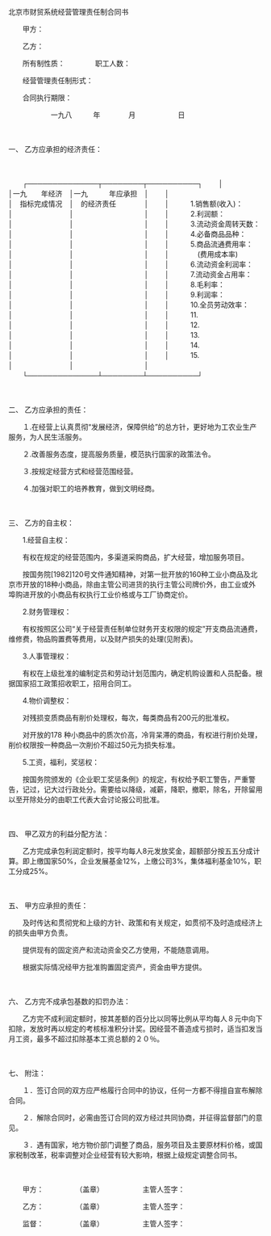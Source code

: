 



北京市财贸系统经营管理责任制合同书



 

　　甲方：

　　乙方：

　　所有制性质：　　　　 职工人数：

　　经营管理责任制形式：

　　合同执行期限：

　　　　　　一九八　　　年　　　　月　　　　　　日

　　

一、
乙方应承担的经济责任：

　　


　　┌──────────────┬────────┬──────────┐
　　│　　　　　　　　　　　　　　│一九　　年经济　│一九　　　年应承担　│
　　│　　　　　　　　　　　　　　│　指标完成情况　│　的经济责任　　　　│
　　│　　　1.销售额(收入)：　　　│　　　　　　　　│　　　　　　　　　　│
　　│　　　2.利润额：　　　　　　│　　　　　　　　│　　　　　　　　　　│
　　│　　　3.流动资金周转天数：　│　　　　　　　　│　　　　　　　　　　│
　　│　　　4.必备商品品种：　　　│　　　　　　　　│　　　　　　　　　　│
　　│　　　5.商品流通费用率：　　│　　　　　　　　│　　　　　　　　　　│
　　│　　　　(费用成本率)　　　　│　　　　　　　　│　　　　　　　　　　│
　　│　　　6.流动资金利润率：　　│　　　　　　　　│　　　　　　　　　　│
　　│　　　7.流动资金占用率：　　│　　　　　　　　│　　　　　　　　　　│
　　│　　　8.毛利率：　　　　　　│　　　　　　　　│　　　　　　　　　　│
　　│　　　9.利润率：　　　　　　│　　　　　　　　│　　　　　　　　　　│
　　│　　　10.全员劳动效率：　　 │　　　　　　　　│　　　　　　　　　　│
　　│　　　11.　　　　　　　　　 │　　　　　　　　│　　　　　　　　　　│
　　│　　　12.　　　　　　　　　 │　　　　　　　　│　　　　　　　　　　│
　　│　　　13.　　　　　　　　　 │　　　　　　　　│　　　　　　　　　　│
　　│　　　14.　　　　　　　　　 │　　　　　　　　│　　　　　　　　　　│
　　│　　　15.　　　　　　　　　 │　　　　　　　　│　　　　　　　　　　│
　　└──────────────┴────────┴──────────┘
　　


　　

二、
乙方应承担的责任：

　　１.在经营上认真贯彻“发展经济，保障供给”的总方针，更好地为工农业生产服务，为人民生活服务。

　　２.改善服务态度，提高服务质量，模范执行国家的政策法令。

　　３.按规定经营方式和经营范围经营。

　　４.加强对职工的培养教育，做到文明经商。

　　

三、
乙方的自主权：

　　1.经营自主权：

　　有权在规定的经营范围内，多渠道采购商品，扩大经营，增加服务项目。

　　按国务院[1982]120号文件通知精神，对第一批开放的160种工业小商品及北京市开放的18种小商品，除由主管公司进货的执行主管公司牌价外，由工业或外埠购进开放的小商品有权执行工业价格或与工厂协商定价。

　　2.财务管理权：

　　有权按照区公司“关于经营责任制单位财务开支权限的规定”开支商品流通费，维修费，物品购置费等费用，以及财产损失的处理(见附表)。

　　3.人事管理权：

　　有权在上级批准的编制定员和劳动计划范围内，确定机购设置和人员配备。根据国家招工政策招收职工，招用合同工。

　　4.物价调整权：

　　对残损变质商品有削价处理权，每次，每类商品有200元的批准权。

　　对开放的178 种小商品中的质次价高，冷背呆滞的商品，有权进行削价处理，削价权限按一种商品一次削价不超过50元为损失标准。

　　5.工资，福利，奖惩权：

　　按国务院颁发的《企业职工奖惩条例》的规定，有权给予职工警告，严重警告，记过，记大过行政处分。需要给以降级，减薪，降职，撤职，除名，开除留用以至开除处分的由职工代表大会讨论报公司批准。

　　

四、
甲乙双方的利益分配方法：

　　乙方完成承包利润定额时，按平均每人8元发放奖金，超额部分按五五分成计算。即上缴国家50%，企业发展基金12%，上缴公司3%，集体福利基金10%，职工分成25%。

　　

五、
甲方应承担的责任：

　　及时传达和贯彻党和上级的方针、政策和有关规定，如贯彻不及时造成经济上的损失由甲方负责。

　　提供现有的固定资产和流动资金交乙方使用，不能随意调用。

　　根据实际情况经甲方批准购置固定资产，资金由甲方提供。

　　

六、
乙方完不成承包基数的扣罚办法：

　　乙方完不成利润定额时，按其差额的百分比以同等比例从平均每人８元中向下扣除，发放时再以规定的考核标准积分计奖。因经营不善造成亏损时，适当扣发当月工资，最多不超过扣除基本工资总额的２０％。

　　

七、
附注：

　　１．签订合同的双方应严格履行合同中的协议，任何一方都不得擅自宣布解除合同。

　　２．解除合同时，必需由签订合同的双方经过共同协商，并征得监督部门的意见。

　　３．遇有国家，地方物价部门调整了商品，服务项目及主要原材料价格，或国家税制改革，税率调整对企业经营有较大影响，根据上级规定调整合同书。　　

　　

　　甲方：　　　　　（盖章）　　　　　　主管人签字：　　

　　乙方：　　　　　（盖章）　　　　　　主管人签字：　　

　　监督：　　　　　（盖章）　　　　　　主管人签字：